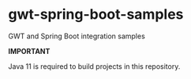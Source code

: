 # gwt-spring-boot-samples
GWT and Spring Boot integration samples

**IMPORTANT**

Java 11 is required to build projects in this repository. 